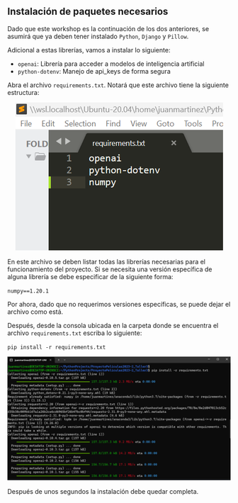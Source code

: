 ## Instalación de paquetes necesarios

Dado que este workshop es la continuación de los dos anteriores, se asumirá que ya deben tener instalado ``Python``, ``Django`` y ``Pillow``.

Adicional a estas librerías, vamos a instalar lo siguiente:

- ``openai``: Librería para acceder a modelos de inteligencia artificial
-  ``python-dotenv``: Manejo de api_keys de forma segura

Abra el archivo ``requirements.txt``. Notará que este archivo tiene la siguiente estructura:

 <div align="center">
  <a>
    <img src="imgs/install1.png">
  </a>
  </div>

En este archivo se deben listar todas las librerías necesarias para el funcionamiento del proyecto. Si se necesita una versión específica de alguna librería se debe especificar de la siguiente forma:

``numpy==1.20.1``

Por ahora, dado que no requerimos versiones específicas, se puede dejar el archivo como está.

Después, desde la consola ubicada en la carpeta donde se encuentra el archivo ``requirements.txt`` escriba lo siguiente:

``pip install -r requirements.txt``

 <div align="center">
  <a>
    <img src="imgs/install2.png">
  </a>
  </div>

Después de unos segundos la instalación debe quedar completa.
